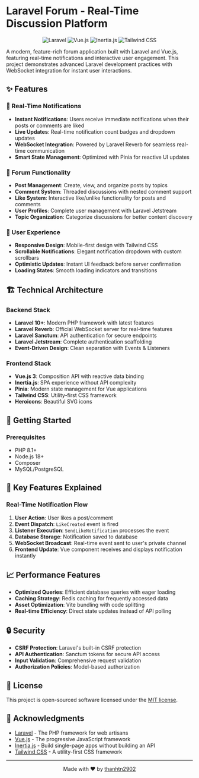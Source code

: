 # Laravel Forum - Real-Time Discussion Platform

<p align="center">
    <img src="https://img.shields.io/badge/Laravel-10+-FF2D20?style=for-the-badge&logo=laravel&logoColor=white" alt="Laravel">
    <img src="https://img.shields.io/badge/Vue.js-3-4FC08D?style=for-the-badge&logo=vue.js&logoColor=white" alt="Vue.js">
    <img src="https://img.shields.io/badge/Inertia.js-9553E9?style=for-the-badge&logo=inertia&logoColor=white" alt="Inertia.js">
    <img src="https://img.shields.io/badge/Tailwind_CSS-38B2AC?style=for-the-badge&logo=tailwind-css&logoColor=white" alt="Tailwind CSS">
</p>

A modern, feature-rich forum application built with Laravel and Vue.js, featuring real-time notifications and interactive user engagement. This project demonstrates advanced Laravel development practices with WebSocket integration for instant user interactions.

## ✨ Features

### 🔔 Real-Time Notifications
- **Instant Notifications**: Users receive immediate notifications when their posts or comments are liked
- **Live Updates**: Real-time notification count badges and dropdown updates
- **WebSocket Integration**: Powered by Laravel Reverb for seamless real-time communication
- **Smart State Management**: Optimized with Pinia for reactive UI updates

### 💬 Forum Functionality
- **Post Management**: Create, view, and organize posts by topics
- **Comment System**: Threaded discussions with nested comment support
- **Like System**: Interactive like/unlike functionality for posts and comments
- **User Profiles**: Complete user management with Laravel Jetstream
- **Topic Organization**: Categorize discussions for better content discovery

### 🎨 User Experience
- **Responsive Design**: Mobile-first design with Tailwind CSS
- **Scrollable Notifications**: Elegant notification dropdown with custom scrollbars
- **Optimistic Updates**: Instant UI feedback before server confirmation
- **Loading States**: Smooth loading indicators and transitions

## 🏗️ Technical Architecture

### Backend Stack
- **Laravel 10+**: Modern PHP framework with latest features
- **Laravel Reverb**: Official WebSocket server for real-time features
- **Laravel Sanctum**: API authentication for secure endpoints
- **Laravel Jetstream**: Complete authentication scaffolding
- **Event-Driven Design**: Clean separation with Events & Listeners

### Frontend Stack
- **Vue.js 3**: Composition API with reactive data binding
- **Inertia.js**: SPA experience without API complexity
- **Pinia**: Modern state management for Vue applications
- **Tailwind CSS**: Utility-first CSS framework
- **Heroicons**: Beautiful SVG icons

## 🚀 Getting Started

### Prerequisites
- PHP 8.1+
- Node.js 18+
- Composer
- MySQL/PostgreSQL

## 🎯 Key Features Explained

### Real-Time Notification Flow
1. **User Action**: User likes a post/comment
2. **Event Dispatch**: `LikeCreated` event is fired
3. **Listener Execution**: `SendLikeNotification` processes the event
4. **Database Storage**: Notification saved to database
5. **WebSocket Broadcast**: Real-time event sent to user's private channel
6. **Frontend Update**: Vue component receives and displays notification instantly


## 📈 Performance Features

- **Optimized Queries**: Efficient database queries with eager loading
- **Caching Strategy**: Redis caching for frequently accessed data
- **Asset Optimization**: Vite bundling with code splitting
- **Real-time Efficiency**: Direct state updates instead of API polling

## 🔒 Security

- **CSRF Protection**: Laravel's built-in CSRF protection
- **API Authentication**: Sanctum tokens for secure API access
- **Input Validation**: Comprehensive request validation
- **Authorization Policies**: Model-based authorization

## 📄 License

This project is open-sourced software licensed under the [MIT license](https://opensource.org/licenses/MIT).

## 🙏 Acknowledgments

- [Laravel](https://laravel.com) - The PHP framework for web artisans
- [Vue.js](https://vuejs.org) - The progressive JavaScript framework
- [Inertia.js](https://inertiajs.com) - Build single-page apps without building an API
- [Tailwind CSS](https://tailwindcss.com) - A utility-first CSS framework

---

<p align="center">Made with ❤️ by <a href="https://github.com/thanhtn2902">thanhtn2902</a></p>

